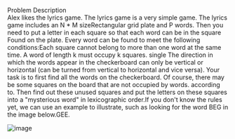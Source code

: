 Problem Description  
Alex likes the lyrics game. The lyrics game is a very simple game. The lyrics game includes an N * M sizeRectangular grid plate and P words. Then you need to put a letter in each square so that each word can be in the square
Found on the plate. Every word can be found to meet the following conditions:Each square cannot belong to more than one word at the same time. A word of length k must occupy k squares. single
The direction in which the words appear in the checkerboard can only be vertical or horizontal (can be turned from vertical to horizontal and vice versa).
Your task is to first find all the words on the checkerboard. Of course, there may be some squares on the board that are not occupied by words.
according to. Then find out these unused squares and put the letters on these squares into a "mysterious word" in lexicographic order.If you don't know the rules yet, we can use an example to illustrate, such as looking for the word BEG in the image below.GEE.

![image](https://github.com/reignsocket/)
